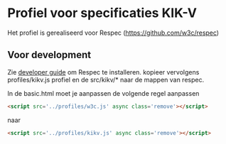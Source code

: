 # Profiel voor specificaties KIK-V
Het profiel is gerealiseerd voor Respec (https://github.com/w3c/respec)

## Voor development
Zie [developer guide](https://github.com/w3c/respec/wiki/Developers-Guide) om Respec te installeren.
kopieer vervolgens profiles/kikv.js profiel en de src/kikv/* naar de mappen van respec. 

In de basic.html moet je aanpassen de volgende regel aanpassen

```html
<script src='../profiles/w3c.js' async class='remove'></script>
```

naar

```html
<script src='../profiles/kikv.js' async class='remove'></script>
```